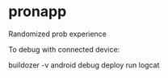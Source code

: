 # pronapp
Randomized prob experience

To debug with connected device:

buildozer -v android debug deploy run logcat
